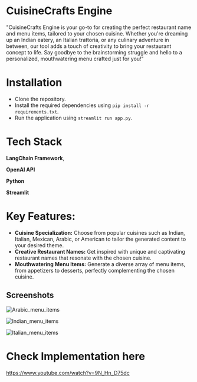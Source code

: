 
# CuisineCrafts Engine

"CuisineCrafts Engine is your go-to for creating the perfect restaurant name and menu items, tailored to your chosen cuisine. Whether you're dreaming up an Indian eatery, an Italian trattoria, or any culinary adventure in between, our tool adds a touch of creativity to bring your restaurant concept to life. Say goodbye to the brainstorming struggle and hello to a personalized, mouthwatering menu crafted just for you!"

# Installation 

* Clone the repository.
* Install the required dependencies using `pip install -r requirements.txt`.
* Run the application using `streamlit run app.py`.










# Tech Stack

**LangChain Framework**,

**OpenAI API**

**Python**

**Streamlit**



    
# Key Features:
- **Cuisine Specialization:** Choose from popular cuisines such as Indian, Italian, Mexican, Arabic, or American to tailor the generated content to your desired theme.
- **Creative Restaurant Names:** Get inspired with unique and captivating restaurant names that resonate with the chosen cuisine.
- **Mouthwatering Menu Items:** Generate a diverse array of menu items, from appetizers to desserts, perfectly complementing the chosen cuisine.






## Screenshots
![Arabic_menu_items](https://github.com/jangaganeshreddy/CuisineCrafts_Engine/assets/79239843/a78bf132-fd85-4c7a-baa4-917463f0d542)




![Indian_menu_items](https://github.com/jangaganeshreddy/CuisineCrafts_Engine/assets/79239843/438546d9-63c3-4355-aa2e-0c24e2081465)





![Italian_menu_items](https://github.com/jangaganeshreddy/CuisineCrafts_Engine/assets/79239843/9734bbf5-fdcb-43d7-8949-1e638ab5e91e)


# Check Implementation here
https://www.youtube.com/watch?v=9N_Hn_D75dc


